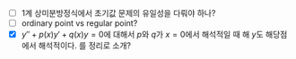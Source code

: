 - [ ] 1계 상미분방정식에서 초기값 문제의 유일성을 다뤄야 하나?
- [ ] ordinary point vs regular point?
- [x] $y'' + p(x) y' + q(x) y = 0$에 대해서 $p$와 $q$가 $x = 0$에서 해석적일 때 해 $y$도 해당점에서 해석적이다. 를 정리로 소개?
